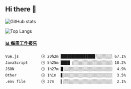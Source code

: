 ## Hi there 👋

![GitHub stats](https://github-readme-stats.orilight.top/api?username=orilights)

![Top Langs](https://github-readme-stats.orilight.top/api/top-langs/?username=orilights&layout=compact)

<!-- waka-box start -->
#### <a href="https://gist.github.com/92c8d5b388768c10efcba86e82b7c4fb" target="_blank">📊 每周工作报告</a>
```text
Vue.js          🕓 20h2m ███████████████▍░░░░░░░ 67.1%
JavaScript      🕓 5h25m ████▏░░░░░░░░░░░░░░░░░░ 18.2%
JSON            🕓 1h27m █░░░░░░░░░░░░░░░░░░░░░░  4.9%
Other           🕓 1h1m  ▊░░░░░░░░░░░░░░░░░░░░░░  3.5%
.env file       🕓 37m   ▍░░░░░░░░░░░░░░░░░░░░░░  2.1%
```
<!-- Powered by https://github.com/journey-ad/waka-box-go . -->
<!-- waka-box end -->
